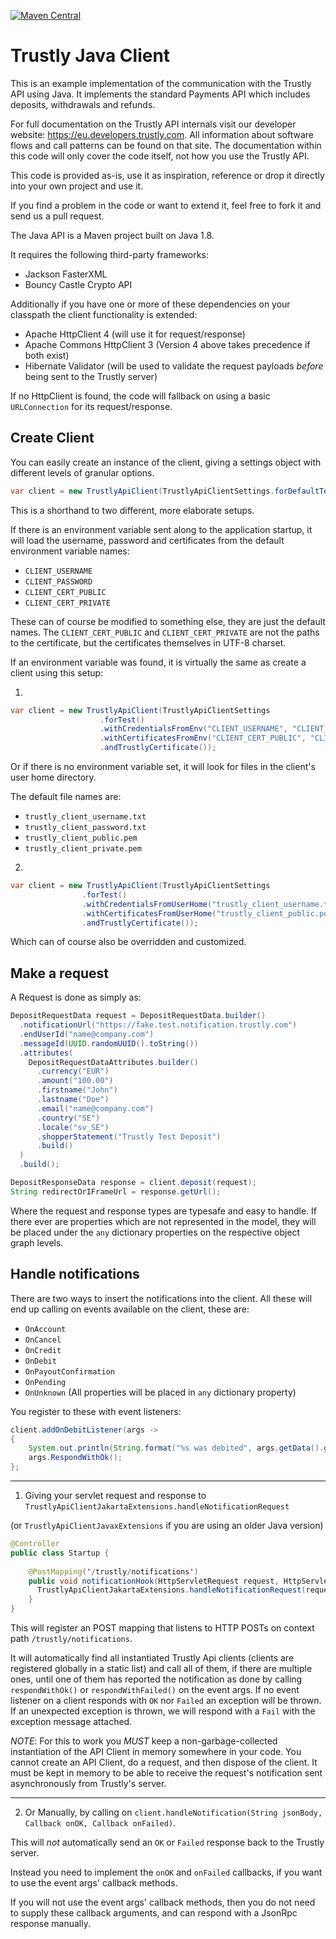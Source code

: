 [![Maven Central](https://maven-badges.herokuapp.com/maven-central/com.trustly.api/trustly-java-client/badge.svg)](https://maven-badges.herokuapp.com/maven-central/com.trustly.api/trustly-java-client/)

Trustly Java Client
===================

This is an example implementation of the communication with the Trustly API using Java. It implements the standard Payments API which includes deposits, withdrawals and refunds.

For full documentation on the Trustly API internals visit our developer website: https://eu.developers.trustly.com. All information about software flows and call patterns can be found on that site. The documentation within this code will only cover the code itself, not how you use the Trustly API.

This code is provided as-is, use it as inspiration, reference or drop it directly into your own project and use it.

If you find a problem in the code or want to extend it, feel free to fork it and send us a pull request.

The Java API is a Maven project built on Java 1.8.

It requires the following third-party frameworks:
* Jackson FasterXML
* Bouncy Castle Crypto API

Additionally if you have one or more of these dependencies on your classpath the client functionality is extended:
* Apache HttpClient 4 (will use it for request/response)
* Apache Commons HttpClient 3 (Version 4 above takes precedence if both exist)
* Hibernate Validator (will be used to validate the request payloads *before* being sent to the Trustly server)

If no HttpClient is found, the code will fallback on using a basic `URLConnection` for its request/response.

## Create Client

You can easily create an instance of the client, giving a settings object with different levels of granular options.

```Java
var client = new TrustlyApiClient(TrustlyApiClientSettings.forDefaultTest());
```

This is a shorthand to two different, more elaborate setups.

If there is an environment variable sent along to the application startup, it will load the username, password and certificates from the default environment variable names:

* `CLIENT_USERNAME`
* `CLIENT_PASSWORD`
* `CLIENT_CERT_PUBLIC`
* `CLIENT_CERT_PRIVATE`

These can of course be modified to something else, they are just the default names.
The `CLIENT_CERT_PUBLIC` and `CLIENT_CERT_PRIVATE` are not the paths to the certificate, but the certificates themselves in UTF-8 charset.

If an environment variable was found, it is virtually the same as create a client using this setup:

1.
```Java
var client = new TrustlyApiClient(TrustlyApiClientSettings
                    .forTest()
                    .withCredentialsFromEnv("CLIENT_USERNAME", "CLIENT_PASSWORD")
                    .withCertificatesFromEnv("CLIENT_CERT_PUBLIC", "CLIENT_CERT_PRIVATE")
                    .andTrustlyCertificate());
```

Or if there is no environment variable set, it will look for files in the client's user home directory.

The default file names are:

* `trustly_client_username.txt`
* `trustly_client_password.txt`
* `trustly_client_public.pem`
* `trustly_client_private.pem`

2.
```Java
var client = new TrustlyApiClient(TrustlyApiClientSettings
                .forTest()
                .withCredentialsFromUserHome("trustly_client_username.txt", "trustly_client_password.txt")
                .withCertificatesFromUserHome("trustly_client_public.pem", "trustly_client_private.pem")
                .andTrustlyCertificate());
```

Which can of course also be overridden and customized.

## Make a request

A Request is done as simply as:

```Java
DepositRequestData request = DepositRequestData.builder()
  .notificationUrl("https://fake.test.notification.trustly.com")
  .endUserId("name@company.com")
  .messageId(UUID.randomUUID().toString())
  .attributes(
    DepositRequestDataAttributes.builder()
      .currency("EUR")
      .amount("100.00")
      .firstname("John")
      .lastname("Doe")
      .email("name@company.com")
      .country("SE")
      .locale("sv_SE")
      .shopperStatement("Trustly Test Deposit")
      .build()
  )
  .build();

DepositResponseData response = client.deposit(request);
String redirectOrIFrameUrl = response.getUrl();
```

Where the request and response types are typesafe and easy to handle. If there ever are properties which are not represented in the model, they will be placed under the `any` dictionary properties on the respective object graph levels.

## Handle notifications

There are two ways to insert the notifications into the client.
All these will end up calling on events available on the client, these are:

* `OnAccount`
* `OnCancel`
* `OnCredit`
* `OnDebit`
* `OnPayoutConfirmation`
* `OnPending`
* `OnUnknown` (All properties will be placed in `any` dictionary property)

You register to these with event listeners:

```Java
client.addOnDebitListener(args ->
{
    System.out.println(String.format("%s was debited", args.getData().getAmount()));
    args.RespondWithOk();
};
```

---

1. Giving your servlet request and response to `TrustlyApiClientJakartaExtensions.handleNotificationRequest`

(or `TrustlyApiClientJavaxExtensions` if you are using an older Java version)

```Java
@Controller
public class Startup {
  
    @PostMapping('/trustly/notifications')
    public void notificationHook(HttpServletRequest request, HttpServletResponse response) {
      TrustlyApiClientJakartaExtensions.handleNotificationRequest(request, response);
    }
}
```

This will register an POST mapping that listens to HTTP POSTs on context path `/trustly/notifications`.

It will automatically find all instantiated Trustly Api clients (clients are registered globally in a static list) and call all of them, if there are multiple ones, until one of them has reported the notification as done by calling `respondWithOk()` or `respondWithFailed()` on the event args.
If no event listener on a client responds with `OK` nor `Failed` an exception will be thrown. If an unexpected exception is thrown, we will respond with a `Fail` with the exception message attached.

*NOTE*: For this to work you *MUST* keep a non-garbage-collected instantiation of the API Client in memory somewhere in your code.
You cannot create an API Client, do a request, and then dispose of the client. It must be kept in memory to be able to receive the request's notification sent asynchronously from Trustly's server.

---

2. Or Manually, by calling on `client.handleNotification(String jsonBody, Callback onOK, Callback onFailed)`.

This will *not* automatically send an `OK` or `Failed` response back to the Trustly server.

Instead you need to implement the `onOK` and `onFailed` callbacks, if you want to use the event args' callback methods.

If you will not use the event args' callback methods, then you do not need to supply these callback arguments, and can respond with a JsonRpc response manually.

